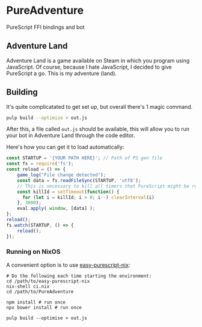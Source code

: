 # PureAdventure

PureScript FFI bindings and bot

## Adventure Land

Adventure Land is a game available on Steam in which
you program using JavaScript. Of course, because I 
hate JavaScript, I decided to give PureScript a go.
This is my adventure (land).

## Building

It's quite complicatated to get set up, but overall
there's 1 magic command.

```bash
pulp build --optimise > out.js
```

After this, a file called `out.js` should be
available, this will allow you to run your bot in
Adventure Land through the code editor.

Here's how you can get it to load automatically:
```js
const STARTUP = '{YOUR PATH HERE}'; // Path of PS gen file
const fs = require('fs');
const reload = () => {
	game_log("File change detected");
	const data = fs.readFileSync(STARTUP, 'utf8');
	// This is necessary to kill all timers that PureScript might be running
	const killId = setTimeout(function() {
	  for (let i = killId; i > 0; i--) clearInterval(i)
	}, 3000);
	eval.apply( window, [data] );	
};
reload();
fs.watch(STARTUP, () => {
	reload();
});
```

### Running on  NixOS

A convenient option is to use [easy-purescript-nix](https://github.com/justinwoo/easy-purescript-nix):


```
# Do the following each time starting the environment:
cd /path/to/easy-purescript-nix
nix-shell ci.nix 
cd /path/to/PureAdventure

npm install # run once
npx bower install # run once

pulp build --optimise > out.js

```


